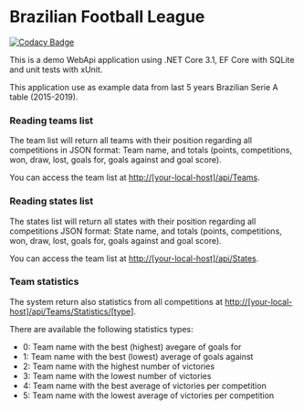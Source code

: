 # Brazilian Football League

[![Codacy Badge](https://api.codacy.com/project/badge/Grade/16661afd7ac54f31889120b932fd16eb)](https://app.codacy.com/manual/RicardoZambon/BrazilianFootballLeague?utm_source=github.com&utm_medium=referral&utm_content=RicardoZambon/BrazilianFootballLeague&utm_campaign=Badge_Grade_Dashboard)

This is a demo WebApi application using .NET Core 3.1, EF Core with SQLite and unit tests with xUnit.

This application use as example data from last 5 years Brazilian Serie A table (2015-2019).

### Reading teams list ###

The team list will return all teams with their position regarding all competitions in JSON format: Team name, and totals (points, competitions, won, draw, lost, goals for, goals against and goal score).

You can access the team list at [http://[your-local-host]/api/Teams](http://[your-local-host]/api/Teams).

### Reading states list ###

The states list will return all states with their position regarding all competitions JSON format: State name, and totals (points, competitions, won, draw, lost, goals for, goals against and goal score).

You can access the team list at [http://[your-local-host]/api/States](http://[your-local-host]/api/States).

### Team statistics ###

The system return also statistics from all competitions at [http://[your-local-host]/api/Teams/Statistics/[type]](http://[your-local-host]/api/Statistics/[type]).

There are available the following statistics types:

* 0: Team name with the best (highest) avegare of goals for
* 1: Team name with the best (lowest) average of goals against
* 2: Team name with the highest number of victories
* 3: Team name with the lowest number of victories
* 4: Team name with the best average of victories per competition
* 5: Team name with the lowest average of victories per competition
